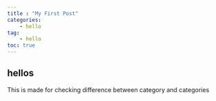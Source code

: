 ```yaml
---
title : "My First Post"
categories:
    - hello
tag:
    - hello
toc: true
---
```


## hellos 

This is made for checking difference between category and categories 

